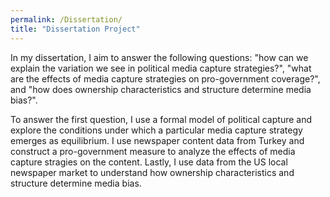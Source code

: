 ```yaml
---
permalink: /Dissertation/
title: "Dissertation Project"
---
```


In my dissertation, I aim to answer the following questions: "how can we explain the variation we see in political media capture strategies?", "what are the effects of media capture strategies on pro-government coverage?", and "how does ownership characteristics and structure determine media bias?".

To answer the first question, I use a formal model of political capture and explore the conditions under which a particular media capture strategy emerges as equilibrium. I use newspaper content data from Turkey and construct a pro-government measure to analyze the effects of media capture stragies on the content. Lastly, I use data from the US local newspaper market to understand how ownership characteristics and structure determine media bias.

